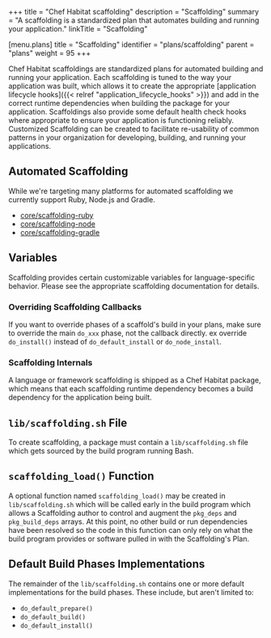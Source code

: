 +++
title = "Chef Habitat scaffolding"
description = "Scaffolding"
summary = "A scaffolding is a standardized plan that automates building and running your application."
linkTitle = "Scaffolding"

[menu.plans]
    title = "Scaffolding"
    identifier = "plans/scaffolding"
    parent = "plans"
    weight = 95
+++

Chef Habitat scaffoldings are standardized plans for automated building and running your application. Each scaffolding is tuned to the way your application was built, which allows it to create the appropriate [application lifecycle hooks]({{< relref "application_lifecycle_hooks" >}}) and add in the correct runtime dependencies when building the package for your application. Scaffoldings also provide some default health check hooks where appropriate to ensure your application is functioning reliably. Customized Scaffolding can be created to facilitate re-usability of common patterns in your organization for developing, building, and running your applications.

## Automated Scaffolding

While we're targeting many platforms for automated scaffolding we currently support Ruby, Node.js and Gradle.

* [core/scaffolding-ruby](https://github.com/habitat-sh/core-plans/blob/main/scaffolding-ruby/doc/reference.md)
* [core/scaffolding-node](https://github.com/habitat-sh/core-plans/tree/main/scaffolding-node)
* [core/scaffolding-gradle](https://github.com/habitat-sh/core-plans/blob/main/scaffolding-gradle)

## Variables

Scaffolding provides certain customizable variables for language-specific behavior. Please see the appropriate scaffolding documentation for details.

### Overriding Scaffolding Callbacks

If you want to override phases of a scaffold's build in your plans, make sure to override the main `do_xxx` phase, not the callback directly. ex override `do_install()` instead of `do_default_install` or `do_node_install`.

### Scaffolding Internals

A language or framework scaffolding is shipped as a Chef Habitat package, which means that each scaffolding runtime dependency becomes a build dependency for the application being built.

## `lib/scaffolding.sh` File

To create scaffolding, a package must contain a `lib/scaffolding.sh` file which gets sourced by the build program running Bash.

## `scaffolding_load()` Function

A optional function named `scaffolding_load()` may be created in `lib/scaffolding.sh` which will be called early in the build program which allows a Scaffolding author to control and augment the `pkg_deps` and `pkg_build_deps` arrays. At this point, no other build or run dependencies have been resolved so the code in this function can only rely on what the build program provides or software pulled in with the Scaffolding's Plan.

## Default Build Phases Implementations

The remainder of the `lib/scaffolding.sh` contains one or more default implementations for the build phases. These include, but aren't limited to:

* `do_default_prepare()`
* `do_default_build()`
* `do_default_install()`
